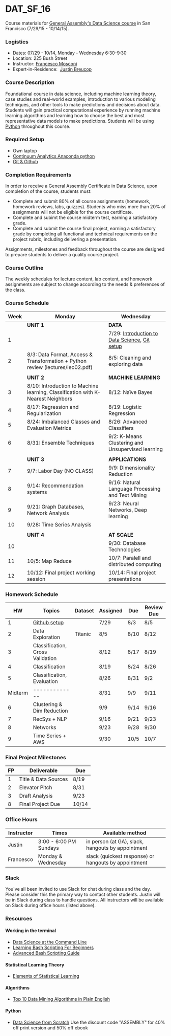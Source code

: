 # DAT_SF_16

Course materials for [General Assembly's Data Science course](https://generalassemb.ly/education/data-science/san-francisco) in San Francisco (7/29/15 - 10/14/15).

### Logistics

- Dates: 07/29 - 10/14, Monday - Wednesday 6:30-9:30
- Location: 225 Bush Street
- Instructor: [Francesco Mosconi](https://www.linkedin.com/in/framosconis)
- Expert-in-Residence:  [Justin Breucop](https://www.linkedin.com/in/jbreucop)



### Course Description
Foundational course in data science, including machine learning theory, case studies and real-world examples, introduction to various modeling techniques, and other tools to make predictions and decisions about data. Students will gain practical computational experience by running machine learning algorithms and learning how to choose the best and most representative data models to make predictions. Students will be using [Python](https://www.python.org/) throughout this course.

### Required Setup
- Own laptop
- [Continuum Analytics Anaconda python](http://continuum.io/downloads)
- [Git & Github](https://github.com/)

### Completion Requirements
In order to receive a General Assembly Certificate in Data Science, upon completion of the course, students must:

- Complete and submit 80% of all course assignments (homework, homework reviews, labs, quizzes). Students who miss more than 20% of assignments will not be eligible for the course certificate.
- Complete and subimt the course midterm test, earning a satisfactory grade.
- Complete and submit the course final project, earning a satisfactory grade by completing all functional and technical requirements on the project rubric, including delivering a presentation.

Assignments, milestones and feedback throughout the course are designed to prepare students to deliver a quality course project.

### Course Outline
The weekly schedules for lecture content, lab content, and homework assignments are subject to change according to the needs & preferences of the class.

### Course Schedule

Week | Monday                                              | Wednesday
---  | ---                                                 | ---
     | **UNIT 1**                                          | **DATA**
 1   |                                                     | 7/29: [Introduction to Data Science](lectures/lec01.pdf), [Git setup](lectures/lec01_git_setup.pdf)
 2   | 8/3:  Data Format, Access & Transformation + Python review (lectures/lec02.pdf)     | 8/5: Cleaning and exploring data
     |                                                     |
     | **UNIT 2**                                          | **MACHINE LEARNING**
 3   | 8/10: Introduction to Machine learning, Classification with K-Nearest Neighbors | 8/12: Naïve Bayes
 4   | 8/17: Regression and Regularization                 | 8/19: Logistic Regression 
 5   | 8/24: Imbalanced Classes and Evaluation Metrics     | 8/26: Advanced Classifiers
 6   | 8/31: Ensemble Techniques                           | 9/2: K-Means Clustering and Unsupervised learning
     |                                                     |
     | **UNIT 3**                                          | **APPLICATIONS**
 7   | 9/7:  Labor Day (NO CLASS)                          | 9/9: Dimensionality Reduction 
 8   | 9/14: Recommendation systems                        | 9/16: Natural Language Processing and Text Mining
 9   | 9/21: Graph Databases, Network Analysis             | 9/23: Neural Networks, Deep learning
 10  | 9/28: Time Series Analysis                          |
     |                                                     |
     | **UNIT 4**                                          | **AT SCALE**
 10  |                                                     | 9/30: Database Technologies
 11  | 10/5: Map Reduce                                    | 10/7: Paralell and distributed computing
 12  | 10/12: Final project working session | 10/14: Final project presentations


### Homework Schedule

HW       | Topics                           | Dataset | Assigned | Due   | Review Due
---      | ---                              | ---     | ---      | ---   | ---
1        | [Github setup](homework/HW1_assignment.pdf)                    |         | 7/29     |  8/3  |  8/5
2        | Data Exploration                 | Titanic | 8/5      |  8/10 |  8/12
3        | Classification, Cross Validation |         | 8/12     |  8/17 |  8/19
4        | Classification                   |         | 8/19     |  8/24 |  8/26
5        | Classification, Evaluation       |         | 8/26     |  8/31 |  9/2
Midterm  | -------------                    |         | 8/31     |  9/9  |  9/11
6        | Clustering & Dim Reduction       |         | 9/9      |  9/14 |  9/16
7        | RecSys + NLP                     |         | 9/16     |  9/21 |  9/23
8        | Networks                         |         | 9/23     |  9/28 |  9/30
9        | Time Series  + AWS               |         | 9/30     | 10/5  | 10/7

### Final Project Milestones

FP       | Deliverable            | Due  
---      | ---                    | ---  
1        | Title & Data Sources   | 8/19 
2        | Elevator Pitch         | 8/31 
3        | Draft Analysis         | 9/23  
8        | Final Project Due      | 10/14

### Office Hours

Instructor  | Times                  | Available method
---         | ---                    | ---
Justin      | 3:00 - 6:00 PM Sundays | in person (at GA), slack, hangouts by appointment
Francesco   | Monday & Wednesday     | slack (quickest response) or hangouts by appointment

### Slack

You've all been invited to use Slack for chat during class and the day. Please consider this the primary way to contact other students. Justin will be in Slack during class to handle questions. All instructors will be available on Slack during office hours (listed above).

### Resources

#### Working in the terminal
- [Data Science at the Command Line](http://shop.oreilly.com/product/0636920032823.do)
- [Learning Bash Scripting For Beginners](http://www.cyberciti.biz/open-source/learning-bash-scripting-for-beginners/)
- [Advanced Bash Scripting Guide](http://www.tldp.org/LDP/abs/html/)

#### Statistical Learning Theory
- [Elements of Statistical Learning](http://statweb.stanford.edu/~tibs/ElemStatLearn/)

#### Algorithms
- [Top 10 Data Mining Algorithms in Plain English](http://rayli.net/blog/data/top-10-data-mining-algorithms-in-plain-english/)

#### Python
- [Data Science from Scratch](http://shop.oreilly.com/product/0636920033400.do) Use the discount code "ASSEMBLY" for 40% off print version and 50% off ebook
